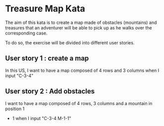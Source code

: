 # Treasure Map Kata

The aim of this kata is to create a map made of obstacles (mountains) and
treasures that an adventurer will be able to pick up as he walks over the
corresponding case.

To do so, the exercise will be divided into different user stories.

## User story 1 : create a map

In this US, I want to have a map composed of 4 rows and 3 columns when I input
"C-3-4"

## User story 2 : Add obstacles

I want to have a map composed of 4 rows, 3 columns and a mountain in position 1
- 1 when I input
"C-3-4
M-1-1"
